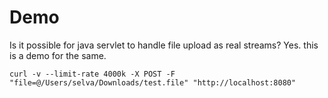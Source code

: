 Demo
====

Is it possible for java servlet to handle file upload as real streams?
Yes. this is a demo for the same.

`curl -v --limit-rate 4000k -X POST -F "file=@/Users/selva/Downloads/test.file" "http://localhost:8080"`
